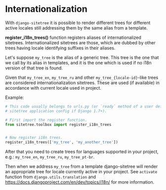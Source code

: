 # Internationalization

With `django-sitetree` it is possible to render different trees for different active
locales still addressing them by the same alias from a template.

**register_i18n_trees()** function registers aliases of internationalized sitetrees.
Internationalized sitetrees are those, which are dubbed by other trees having
locale identifying suffixes in their aliases.

Let's suppose `my_tree` is the alias of a generic tree. This tree is the one
that we call by its alias in templates, and it is the one which is used
if no i18n version of that tree is found.

Given that `my_tree_en`, `my_tree_ru` and other `my_tree_{locale-id}`-like
trees are considered internationalization sitetrees. These are used (if available)
in accordance with current locale used in project.

Example:

```python
# This code usually belongs to urls.py (or `ready` method of a user defined
# sitetree application config if Django 1.7+).

# First import the register function.
from sitetree.toolbox import register_i18n_trees


# Now register i18n trees.
register_i18n_trees(['my_tree', 'my_another_tree'])

```
After that you need to create trees for languages supported
in your project, e.g.: `my_tree_en`, `my_tree_ru`, `my_tree_pt-br`.

Then when we address `my_tree` from a template django-sitetree will render
an appropriate tree for locale currently active in your project.
See `activate` function from `django.utils.translation`
and <https://docs.djangoproject.com/en/dev/topics/i18n/>
for more information.